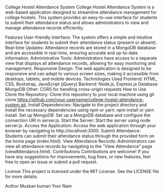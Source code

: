 College Hostel Attendance System
College Hostel Attendance System is a web-based application designed to streamline attendance management for college hostels. This system provides an easy-to-use interface for students to submit their attendance status and allows administrators to view and manage attendance records efficiently.

Features
User-friendly Interface: The system offers a simple and intuitive interface for students to submit their attendance status (present or absent).
Real-time Updates: Attendance records are stored in a MongoDB database and are accessible in real-time, ensuring accurate and up-to-date information.
Administrative Tools: Administrators have access to a separate view that displays all attendance records, allowing for easy monitoring and management.
Responsive Design: The web application is designed to be responsive and can adapt to various screen sizes, making it accessible from desktops, tablets, and mobile devices.
Technologies Used
Frontend: HTML, CSS, Bootstrap, JavaScript (jQuery)
Backend: Node.js, Express.js
Database: MongoDB
Other: CORS for handling cross-origin requests
How to Use
Clone the Repository: Clone this repository to your local machine using git clone https://github.com/your-username/college-hostel-attendance-system.git.
Install Dependencies: Navigate to the project directory and install the necessary dependencies using npm or yarn: npm install or yarn install.
Set up MongoDB: Set up a MongoDB database and configure the connection URI in server.js.
Start the Server: Start the server using node server.js.
Access the Application: Access the web application through your browser by navigating to http://localhost:3000.
Submit Attendance: Students can submit their attendance status through the provided form on the home page (index.html).
View Attendance Records: Administrators can view all attendance records by navigating to the "View Attendance" page (viewAttendance.html).
Contributions
Contributions are welcome! If you have any suggestions for improvements, bug fixes, or new features, feel free to open an issue or submit a pull request.

License
This project is licensed under the MIT License. See the LICENSE file for more details.

Author
Muskan kumari
Your Nam
